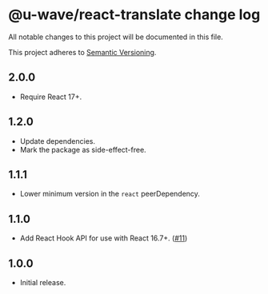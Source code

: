 # @u-wave/react-translate change log

All notable changes to this project will be documented in this file.

This project adheres to [Semantic Versioning](http://semver.org/).

## 2.0.0
* Require React 17+.

## 1.2.0
* Update dependencies.
* Mark the package as side-effect-free.

## 1.1.1
* Lower minimum version in the `react` peerDependency.

## 1.1.0
* Add React Hook API for use with React 16.7+. ([#11](https://github.com/u-wave/react-translate/pull/11))

## 1.0.0
* Initial release.
